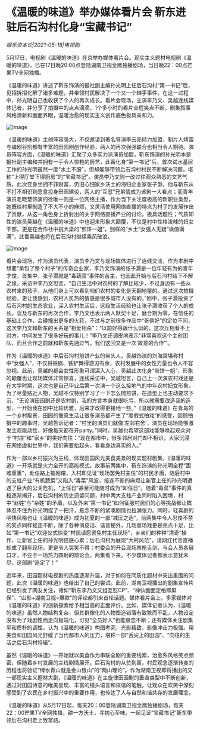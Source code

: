 # 《温暖的味道》举办媒体看片会 靳东进驻后石沟村化身“宝藏书记”

*娱乐资本论|2021-05-18|电视剧*

5月17日，电视剧《温暖的味道》在京举办媒体看片会。现实主义题材电视剧《温暖的味道》，已在17日晚20:00点登陆湖南卫视金鹰独播剧场，当日晚22：00点芒果TV全网独播。

《温暖的味道》讲述了靳东饰演的报社副主编孙光明上任后石沟村“第一书记”后，见招拆招化解了诸多难题，并带领村民解决了一个又一个棘手事件，在这一过程中，孙光明自己也收获了个人的再次成长。看片会现场，主演李乃文、吴越连线媒体记者，并分享了拍摄中的点点滴滴，1个多小时的看片全程笑点不断，剧集叙事风格清新和画面养眼，温暖治愈的现实主义创作底色极具亲和力。

![Image](https://mp.toutiao.com/mp/agw/article_material/open_image/get?code=YWM5ZjA3NzgyODMyZmIyZjQ1NTA2YmUzNzBlMGUyYjgsMTYyMTMxNDI0NDgxNw==)

《温暖的味道》主创阵容强大，不仅邀请到著名导演李云亮倾力加盟，制片人靖雷与编剧谷凯都有丰富的田园剧创作经验，两人的再次强强联合也相当令人期待。演员阵容方面，《温暖的味道》汇聚了众多实力派演员加盟，靳东饰演的孙光明本是报社副主编和并拥有一手令人惊艳的厨艺，此番化身“第一书记”后，首次试水基层工作的孙光明虽然一度“水土不服”，但却能够带领后石沟村村民不断解决问题，堪称“上得厅堂下得厨房”的“宝藏书记”。演员李乃文则一改过往观众熟悉的文艺气质，此次变身坐拥不菲财富，仍旧心细家乡沃土的海归企业家张子灏，他与靳东从不打不相识到愿意投身田园建设，两人的“互怼”兄弟情成为该剧一大看点；而青年演员毛晓慧饰演的徐唯一则是一位网络主播，作为当下关注度极高的新职业类型，她既给村里制造了不大不小的麻烦，又灵活使用网络直播的特点为村子的发展作出了贡献，从这一角色身上折射出的关于网络直播产业的讨论，极具话题性；气质知性的演员吴越在《温暖的味道》中也迎来形象大颠覆，不仅是村中性格泼辣的妇女干部，更是在合作社中挑大梁的“煎饼一姐”，别样的“乡土”女强人无疑“飒值满满”，此番吴越也将在后石沟村继续乘风破浪。

![Image](http://static.ylzbl.com/uploads/ueditor/php/upload/image/20210518/1621314443857710.png)

看片会现场，作为演员代表，演员李乃文与现场媒体进行了连线交流，作为本剧中想要“承包了整个村子”的传奇企业家，李乃文饰演的张子灏是一位年轻有为的青年才俊，首集中，张子灏就是“毒蔬菜”事件的苦主，也因此开始与后石沟村结下不解之缘，采访中李乃文坦言，“自己生活中对农村的了解比较少，不过身边有一些从农村来的孩子，从他们身上可以看到咱们农村的变化是天翻地覆的。通过这次拍摄经验，更让我感到，农村人炙热的情感是很多城市人没有的。”剧中，张子灏投资了后石沟村的生态农业，深入农村生活后，这段生活经验也让张子灏收获了个人的成长。谈及与靳东的再次合作，李乃文也表示两人默契十足，磨合期为零，在信任的基础上合作，会碰撞出更多的火花，不过与之前很多作品中“哥俩好”的定位不同，这次李乃文和靳东的关系是“相爱相杀”：“以前好得跟什么似的，这次互相看不上对方，中间发生了很多好玩的事儿！”李乃文还调皮地表示“非常喜欢这个主创团队，而且合作之前就和靳东先通过气，我们这回又是一次‘故意的合作’”。

作为《温暖的味道》中后石沟村煎饼产业的带头人，吴越饰演的刘海棠堪称村中“女强人”，不仅将铁锅、铁铲舞得游刃有余，农村发展中的女性力量也令人不容忽视。此前，吴越的都会女性形象可谓深入人心，吴越此次化身“煎饼一姐”，形象的颠覆也让现场媒体非常惊喜，连线采访中，吴越坦言，自己上一次演农村戏还是在大学时期，这次也是自己毕业后第一次演一个这么接地气的中年农村妇女形象，为了尽量贴近人物，吴越不仅特别学习了一下怎么摊煎饼，在造型上也主动要求下沉，“无论演田园剧还是农村剧，我的方言本身就很吃亏，所以就需要改造我的造型，一开始我在剧中比较优雅，后来才改得更接地一些。”《温暖的味道》在青岛的一个乡村取景，田园的惬意生活让很多演员都产生了“度假式拍戏”的感受，回顾拍摄中的趣事时，吴越告诉记者：“村里的演员们就像‘左邻右舍’，演员在现场能够激发主观能动性，好像每天都在开party。”同时，吴越也希望这部戏能够唤起观众对于“村庄”和“家乡”的美好向往：“现在都市中，很多邻居对门却不相识，大家沉浸在网络虚拟世界中，我们需要抬起头，看看身边真实的人。”

作为一部以乡村振兴为主线，体现田园风光美食美景的现实题材剧集，《温暖的味道》一开场就是火力全开的高能模式。故事前两集中，靳东饰演的孙光明全程“困难重重”，赴任路上被剐蹭，入村即见证“现场罢免村主任”的村民矛盾，随后村中的支柱产业“有机蔬菜”又陷入“毒菜”风波，接连不断的麻烦让新官上任的孙光明遭遇了巨大的公关危机，“上任日”甚至可能随时成为“卸任日”。随着“毒菜”事件的真相逐渐揭开，后石沟村的历史遗留问题，村中两大支柱产业同时陷入困境，村中“赵姓”与“杂姓”的矛盾，以及外来“第一书记”如何征服村民们的心等挑战都让媒体忍不住为孙光明捏了一把汗，悬念不断的紧凑剧情也拉满张力。同时，轻喜剧的明快风格也让《温暖的味道》成为初夏的一部“减压之选”，前两集中令人忍俊不禁的笑点同样接连不断，除了各种俏皮话、谐音梗外，几场重场戏更是亮点十足，比如“第一书记”欢迎仪式惊变“村民请愿罢免村主任现场”，乡亲们的种种“清奇”操作，让新官上任的孙光明倍感心累；后石沟村为展现“大村风范”，请网红代言直播却成了翻车现场，更是令人哭笑不得；村委会的开会现场唇枪舌剑，与会人员各展口才，不亚于一场热力四射的辩论会。两集看下来，不少媒体记者都表示意犹未尽，这部剧“追定了！”

近年来，田园题材电视剧的热度逐渐升温，对于如何在同质化题材中突出重围的问题，此次《温暖的味道》也给出了自己的尝试。此前，湖南卫视播出的剧集宣传片已经引发了网友关注，诸如“靳东李乃文又组互怼CP”、“神仙画面定格即屏保”、“山影+湖南卫视=爆款”的评论都引来首轮话题。媒体看片会上，多家媒体对《温暖的味道》的创新探索给予相当高的正面评价。比如，媒体记者认为，《温暖的味道》虽然人物结构复杂，但其群像化的人物塑造错落有致繁而不乱，人物设定没有为了戏剧性而走向极端化，可见“全员好人”也能悬念不断；还有媒体关注剧集平和质朴的调性，认为《温暖的味道》构图考究，光影精致，影像冲击力极强。用美食和田园风光舒缓了当代都市人的压力，堪称一部“舌尖上的田园”、“向往的生活之后石沟村特辑”。

虽然《温暖的味道》一开始就以美食作为串联全剧的重要线索，治愈系风格笑点频密，但随着乡村发展的主线剧情展开，后石沟村的从贫到富，村民观念逐渐转变的历程也将验证“绿水青山就是金山银山”的“两山理论”。作为湖南卫视即将播出的又一部现实主义题材大剧，《温暖的味道》在主旋律田园剧的垂直类型中不断创新，通过对田园诗意的唯美呈现、丰富的镜头语言和诙谐的笔触，让观众在欢笑中深刻感受到了农民在乡村振兴中的重要作用，也传达了人与自然和谐共存的发展理念。

《温暖的味道》从5月17日起，每天20：00登陆湖南卫视金鹰独播剧场，每天22：00芒果TV全网独播，耕一方沃土，寻初心至味。一起见证“宝藏书记”靳东带领后石沟村走上致富路。

